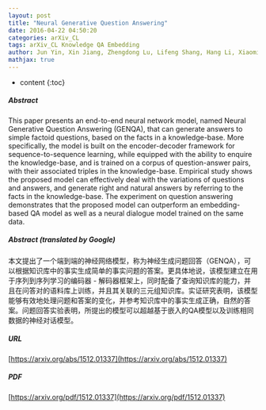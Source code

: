 ```yaml
---
layout: post
title: "Neural Generative Question Answering"
date: 2016-04-22 04:50:20
categories: arXiv_CL
tags: arXiv_CL Knowledge QA Embedding
author: Jun Yin, Xin Jiang, Zhengdong Lu, Lifeng Shang, Hang Li, Xiaoming Li
mathjax: true
---
```


* content
{:toc}

##### Abstract
This paper presents an end-to-end neural network model, named Neural Generative Question Answering (GENQA), that can generate answers to simple factoid questions, based on the facts in a knowledge-base. More specifically, the model is built on the encoder-decoder framework for sequence-to-sequence learning, while equipped with the ability to enquire the knowledge-base, and is trained on a corpus of question-answer pairs, with their associated triples in the knowledge-base. Empirical study shows the proposed model can effectively deal with the variations of questions and answers, and generate right and natural answers by referring to the facts in the knowledge-base. The experiment on question answering demonstrates that the proposed model can outperform an embedding-based QA model as well as a neural dialogue model trained on the same data.

##### Abstract (translated by Google)
本文提出了一个端到端的神经网络模型，称为神经生成问题回答（GENQA），可以根据知识库中的事实生成简单的事实问题的答案。更具体地说，该模型建立在用于序列到序列学习的编码器 - 解码器框架上，同时配备了查询知识库的能力，并且在问答对的语料库上训练，并且其关联的三元组知识库。实证研究表明，该模型能够有效地处理问题和答案的变化，并参考知识库中的事实生成正确，自然的答案。问题回答实验表明，所提出的模型可以超越基于嵌入的QA模型以及训练相同数据的神经对话模型。

##### URL
[https://arxiv.org/abs/1512.01337](https://arxiv.org/abs/1512.01337)

##### PDF
[https://arxiv.org/pdf/1512.01337](https://arxiv.org/pdf/1512.01337)


